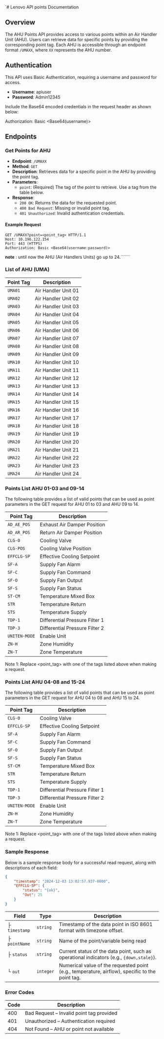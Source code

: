 `# Lenovo API points Documentation

## Overview
The AHU Points API provides access to various points within an Air Handler Unit (AHU). Users can retrieve data for specific points by providing the corresponding point tag. Each AHU is accessible through an endpoint format `/UMAXX`, where `XX` represents the AHU number.

## Authentication
This API uses Basic Authentication, requiring a username and password for access.

- **Username**: apiuser
- **Password**: Admin12345

Include the Base64 encoded credentials in the request header as shown below:

Authorization: Basic <Base64(username)>

## Endpoints

### Get Points for AHU

- **Endpoint**: `/UMAXX`
- **Method**: `GET`
- **Description**: Retrieves data for a specific point in the AHU by providing the point tag.
- **Parameters**:
  - `point`: (Required) The tag of the point to retrieve. Use a tag from the table below.
- **Response**:
  - `200 OK`: Returns the data for the requested point.
  - `400 Bad Request`: Missing or invalid point tag.
  - `401 Unauthorized`: Invalid authentication credentials.

#### Example Request
```http
GET /UMAXX?point=<point_tag> HTTP/1.1
Host: 10.196.122.154
Port: 443 (HTTPS)
Authorization: Basic <Base64(username:password)>
```

**note** : until now the AHU (Air Handlers Units) go up to 24.```````

### List of AHU (UMA) 

| Point Tag      | Description       |
|----------------|-------------------|
| `UMA01`    | Air Handler Unit 01   |
| `UMA02`    | Air Handler Unit 02   |
| `UMA03`    | Air Handler Unit 03   |
| `UMA04`    | Air Handler Unit 04   |
| `UMA05`    | Air Handler Unit 05   |
| `UMA06`    | Air Handler Unit 06   |
| `UMA07`    | Air Handler Unit 07   |
| `UMA08`    | Air Handler Unit 08   |
| `UMA09`    | Air Handler Unit 09   |
| `UMA10`    | Air Handler Unit 10   |
| `UMA11`    | Air Handler Unit 11   |
| `UMA12`    | Air Handler Unit 12   |
| `UMA13`    | Air Handler Unit 13   |
| `UMA14`    | Air Handler Unit 14   |
| `UMA15`    | Air Handler Unit 15   |
| `UMA16`    | Air Handler Unit 16   |
| `UMA17`    | Air Handler Unit 17   |
| `UMA18`    | Air Handler Unit 18   |
| `UMA19`    | Air Handler Unit 19   |
| `UMA20`    | Air Handler Unit 20   |
| `UMA21`    | Air Handler Unit 21   |
| `UMA22`    | Air Handler Unit 22   |
| `UMA23`    | Air Handler Unit 23   |
| `UMA24`    | Air Handler Unit 24   |

### Points List AHU 01-03 and 09-14

The following table provides a list of valid points that can be used as point parameters in the GET request for AHU 01 to 03 and AHU 09 to 14.

| Point Tag      | Description                   |
|----------------|-------------------------------|
| `AD_AE_POS`    | Exhaust Air Damper Position   |
| `AD_AR_POS`    | Return Air Damper Position    |
| `CLG-O`        | Cooling Valve                 |
| `CLG-POS`      | Cooling Valve Position        |
| `EFFCLG-SP`    | Effective Cooling Setpoint    |
| `SF-A`         | Supply Fan Alarm              |
| `SF-C`         | Supply Fan Command            |
| `SF-O`         | Supply Fan Output             |
| `SF-S`         | Supply Fan Status             |
| `ST-CM`        | Temperature Mixed Box         |
| `STR`          | Temperature Return            |
| `STS`          | Temperature Supply            |
| `TDP-1`        | Differential Pressure Filter 1|
| `TDP-3`        | Differential Pressure Filter 2|                              
| `UNITEN-MODE`  | Enable Unit                   |
| `ZN-H`         | Zone Humidity                 |
| `ZN-T`         | Zone Temperature              |


Note 1: Replace <point_tag> with one of the tags listed above when making a request.

### Points List AHU 04-08 and 15-24

The following table provides a list of valid points that can be used as point parameters in the GET request for AHU 04 to 08 and AHU 15 to 24.

| Point Tag      | Description                   |
|----------------|-------------------------------|
| `CLG-O`        | Cooling Valve                 |
| `EFFCLG-SP`    | Effective Cooling Setpoint    |
| `SF-A`         | Supply Fan Alarm              |
| `SF-C`         | Supply Fan Command            |
| `SF-O`         | Supply Fan Output             |
| `SF-S`         | Supply Fan Status             |
| `ST-CM`        | Temperature Mixed Box         |
| `STR`          | Temperature Return            |
| `STS`          | Temperature Supply            |
| `TDP-1`        | Differential Pressure Filter 1|
| `TDP-3`        | Differential Pressure Filter 2|                              
| `UNITEN-MODE`  | Enable Unit                   |
| `ZN-H`         | Zone Humidity                 |
| `ZN-T`         | Zone Temperature              |


Note 1: Replace <point_tag> with one of the tags listed above when making a request.

### Sample Response

Below is a sample response body for a successful read request, along with descriptions of each field:


```json
{
    "timestamp": "2024-12-03 13:02:57.937-0800",
    "EFFCLG-SP": {
        "status": "{ok}",
        "Out": 25
    }
}
```



| Field           | Type      | Description                                                                                     |
|-----------------|-----------|-------------------------------------------------------------------------------------------------|
| ├ `timestamp`   | `string`  | Timestamp of the data point in ISO 8601 format with timezone offset.                            |
| ├ `pointName`   | `string`  | Name of the point/variable being read                                                           |
| ├ `status`      | `string`  | Current status of the data point, such as operational indicators (e.g., `{down,stale}`).        |
| └ `out `        | `integer` | Numerical value of the requested point (e.g., temperature, airflow), specific to the point tag. |


### Error Codes

| Code | Description                              |
|------|------------------------------------------|
| 400  | Bad Request – Invalid point tag provided |
| 401  | Unauthorized – Authentication required   |
| 404  | Not Found – AHU or point not available   |

